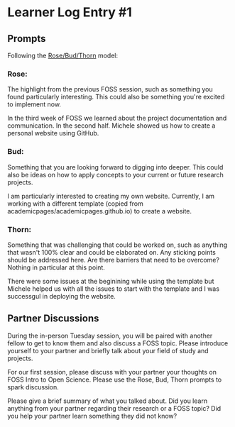 # Learner Log Entry #1 

## Prompts
Following the [Rose/Bud/Thorn](https://www.panoramaed.com/blog/rose-bud-thorn-activity-and-worksheet#:~:text=%22Rose%2C%20Bud%2C%20Thorn%22%20is%20a%20mindful%20design%2D,day%2C%20week%2C%20or%20month.) model:

### Rose:
The highlight from the previous FOSS session, such as something you found particularly interesting. This could also be something you're excited to implement now.

In the third week of FOSS we learned about the project documentation and communication. In the second half. Michele showed us how to create a personal website using GitHub. 

### Bud: 
Something that you are looking forward to digging into deeper. This could also be ideas on how to apply concepts to your current or future research projects.

I am particularly interested to creating my own website. Currently, I am working with a different template (copied from academicpages/academicpages.github.io) to create a website.

### Thorn: 
Something that was challenging that could be worked on, such as anything that wasn't 100% clear and could be elaborated on. Any sticking points should be addressed here. Are there barriers that need to be overcome?
Nothing in particular at this point.

There were some issues at the beginining while using the template but Michele helped us with all the issues to start with the template and I was successgul in deploying the website.

## Partner Discussions

During the in-person Tuesday session, you will be paired with another fellow to get to know them and also discuss a FOSS topic. Please introduce yourself to your partner and briefly talk about your field of study and projects. 

For our first session, please discuss with your partner your thoughts on FOSS Intro to Open Science. Please use the Rose, Bud, Thorn prompts to spark discussion. 

Please give a brief summary of what you talked about. Did you learn anything from your partner regarding their research or a FOSS topic? Did you help your partner learn something they did not know? 


